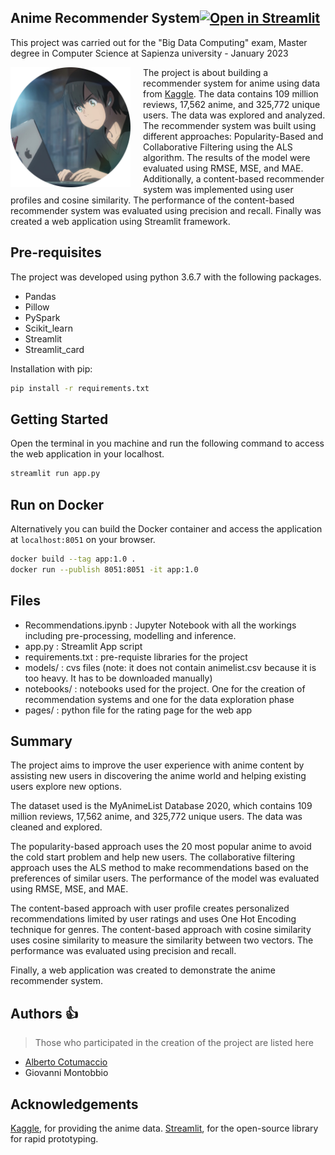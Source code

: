 ## Anime Recommender System[![Open in Streamlit](https://static.streamlit.io/badges/streamlit_badge_black_white.svg)](https://albertocotumaccio-anime-recommender-system-app-o6d6hj.streamlit.app/)

This project was carried out for the "Big Data Computing" exam, Master degree in Computer Science at Sapienza university - January 2023

<img src="logo.png" align="left" width="192px" height="192px"/>
<img align="left" width="0" height="192px" hspace="10"/>


The project is about building a recommender system for anime using data from [Kaggle](https://www.kaggle.com/datasets/hernan4444/anime-recommendation-database-2020). The data contains 109 million reviews, 17,562 anime, and 325,772 unique users. The data was explored and analyzed. The recommender system was built using different approaches: Popularity-Based and Collaborative Filtering using the ALS algorithm. The results of the model were evaluated using RMSE, MSE, and MAE. Additionally, a content-based recommender system was implemented using user profiles and cosine similarity. The performance of the content-based recommender system was evaluated using precision and recall. Finally was created a web application using Streamlit framework.


## Pre-requisites

The project was developed using python 3.6.7 with the following packages.
- Pandas
- Pillow
- PySpark
- Scikit_learn
- Streamlit
- Streamlit_card

Installation with pip:

```bash
pip install -r requirements.txt
```

## Getting Started
Open the terminal in you machine and run the following command to access the web application in your localhost.
```bash
streamlit run app.py
```

## Run on Docker
Alternatively you can build the Docker container and access the application at `localhost:8051` on your browser.
```bash
docker build --tag app:1.0 .
docker run --publish 8051:8051 -it app:1.0
```
## Files
- Recommendations.ipynb : Jupyter Notebook with all the workings including pre-processing, modelling and inference.
- app.py : Streamlit App script
- requirements.txt : pre-requiste libraries for the project
- models/ : cvs files (note: it does not contain animelist.csv because it is too heavy. It has to be downloaded manually)
- notebooks/ : notebooks used for the project. One for the creation of recommendation systems and one for the data exploration phase
- pages/ : python file for the rating page for the web app

## Summary
The project aims to improve the user experience with anime content by assisting new users in discovering the anime world and helping existing users explore new options. 

The dataset used is the MyAnimeList Database 2020, which contains 109 million reviews, 17,562 anime, and 325,772 unique users. The data was cleaned and explored.

The popularity-based approach uses the 20 most popular anime to avoid the cold start problem and help new users. The collaborative filtering approach uses the ALS method to make recommendations based on the preferences of similar users. The performance of the model was evaluated using RMSE, MSE, and MAE.

The content-based approach with user profile creates personalized recommendations limited by user ratings and uses One Hot Encoding technique for genres. The content-based approach with cosine similarity uses cosine similarity to measure the similarity between two vectors. The performance was evaluated using precision and recall.

Finally, a web application was created to demonstrate the anime recommender system.


## Authors :thumbsup:

> Those who participated in the creation of the project are listed here

* [Alberto Cotumaccio](https://it.linkedin.com/in/alberto-cotumaccio-8b8443229?trk=people-guest_people_search-card)
* Giovanni Montobbio


## Acknowledgements

[Kaggle](https://www.kaggle.com/datasets/hernan4444/anime-recommendation-database-2020), for providing the anime data.
[Streamlit](https://www.streamlit.io/), for the open-source library for rapid prototyping.
